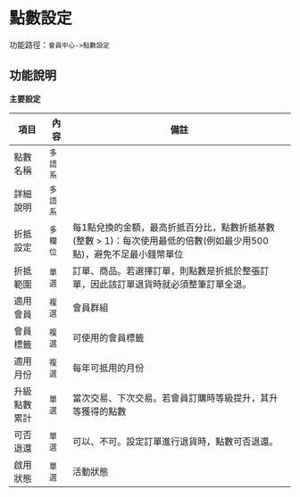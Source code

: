 #  點數設定

功能路徑：`會員中心->點數設定 `


##  功能說明

**主要設定**

| 項目  | 內容 | 備註 |
|---|---|---|
|點數名稱|`多語系`||
|詳細說明|`多語系`||
|折抵設定|`多欄位`|每1點兌換的金額，最高折抵百分比，點數折抵基數 (整數 > 1)：每次使用最低的倍數(例如最少用500點)，避免不足最小錢幣單位|
|折抵範圍|`單選`|訂單、商品。若選擇訂單，則點數是折抵於整張訂單，因此該訂單退貨時就必須整筆訂單全退。|
|適用會員|`複選`|會員群組|
|會員標籤|`複選`|可使用的會員標籤|
|適用月份|`複選`|每年可抵用的月份|
|升級點數累計|`單選`|當次交易、下次交易。若會員訂購時等級提升，其升等獲得的點數|
|可否退還|`單選`|可以、不可。設定訂單進行退貨時，點數可否退還。|
|啟用狀態|`單選`|活動狀態|

